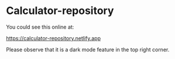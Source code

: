 # Calculator-repository

You could see this online at:

https://calculator-repository.netlify.app

Please observe that it is a dark mode feature in the top right corner. 
